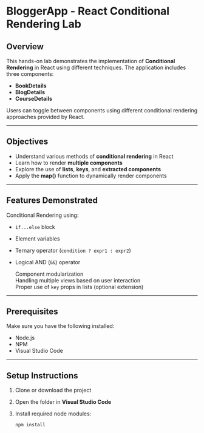 # BloggerApp - React Conditional Rendering Lab

## Overview

This hands-on lab demonstrates the implementation of **Conditional Rendering** in React using different techniques. The application includes three components:

- **BookDetails**
- **BlogDetails**
- **CourseDetails**

Users can toggle between components using different conditional rendering approaches provided by React.

---

## Objectives

- Understand various methods of **conditional rendering** in React
- Learn how to render **multiple components**
- Explore the use of **lists**, **keys**, and **extracted components**
- Apply the **map()** function to dynamically render components

---

## Features Demonstrated

 Conditional Rendering using:
- `if...else` block
- Element variables
- Ternary operator (`condition ? expr1 : expr2`)
- Logical AND (`&&`) operator

  Component modularization  
  Handling multiple views based on user interaction  
  Proper use of `key` props in lists (optional extension)

---

## Prerequisites

Make sure you have the following installed:

- Node.js
- NPM
- Visual Studio Code

---

## Setup Instructions

1. Clone or download the project
2. Open the folder in **Visual Studio Code**
3. Install required node modules:

   ```bash
   npm install
